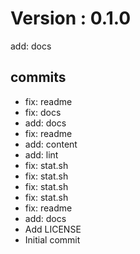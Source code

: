 # Version : 0.1.0

add: docs

## commits

* fix: readme
* fix: docs
* add: docs
* fix: readme
* add: content
* add: lint
* fix: stat.sh
* fix: stat.sh
* fix: stat.sh
* fix: stat.sh
* fix: readme
* add: docs
* Add LICENSE
* Initial commit
